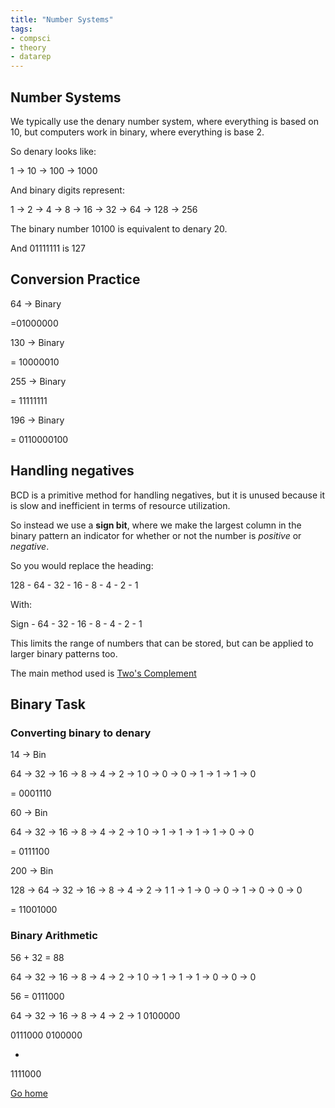 ```yaml
---
title: "Number Systems"
tags:
- compsci
- theory
- datarep
---
```


## Number Systems
We typically use the denary number system, where everything is based on 10, but computers work in binary, where everything is base 2.

So denary looks like:

1 -> 10 -> 100 -> 1000

And binary digits represent:

1 -> 2 -> 4 -> 8 -> 16 -> 32 -> 64 -> 128 -> 256


The binary number 10100 is equivalent to denary 20.

And 01111111 is 127

## Conversion Practice

64 -> Binary

=01000000


130 -> Binary


= 10000010


255 -> Binary

= 11111111


196 -> Binary

= 0110000100


## Handling negatives

BCD is a primitive method for handling negatives, but it is unused because it is slow and inefficient in terms of resource utilization.

So instead we use a **sign bit**, where we make the largest column in the binary pattern an indicator for whether or not the number is *positive* or *negative*.

So you would replace the heading:

128 - 64 - 32 - 16 - 8 - 4 - 2 - 1

With:

Sign - 64 - 32 - 16 - 8 - 4 - 2 - 1

This limits the range of numbers that can be stored, but can be applied to larger binary patterns too.

The main method used is [Two's Complement](sixth/CompSci/Theory/TwosComplement)

## Binary Task

### Converting binary to denary

14 -> Bin

64 -> 32 -> 16 -> 8 -> 4 -> 2 -> 1
0 -> 0 ->      0 ->  1  -> 1 -> 1  -> 0

= 0001110

60 -> Bin

64 -> 32 -> 16 -> 8 -> 4 -> 2 -> 1
0  ->   1    -> 1  -> 1  -> 1   -> 0  -> 0

= 0111100

200 -> Bin

128 -> 64 -> 32 -> 16 -> 8 -> 4 -> 2 -> 1
1  ->     1    -> 0   ->  0  -> 1  -> 0 -> 0 -> 0

= 11001000

### Binary Arithmetic

56 + 32 = 88

64 -> 32 -> 16 -> 8 -> 4 -> 2 -> 1
0 ->    1   -> 1   -> 1 -> 0 -> 0 -> 0

56 = 0111000

64 -> 32 -> 16 -> 8 -> 4 -> 2 -> 1
0100000

0111000
0100000

+

1111000



[Go home](/) 